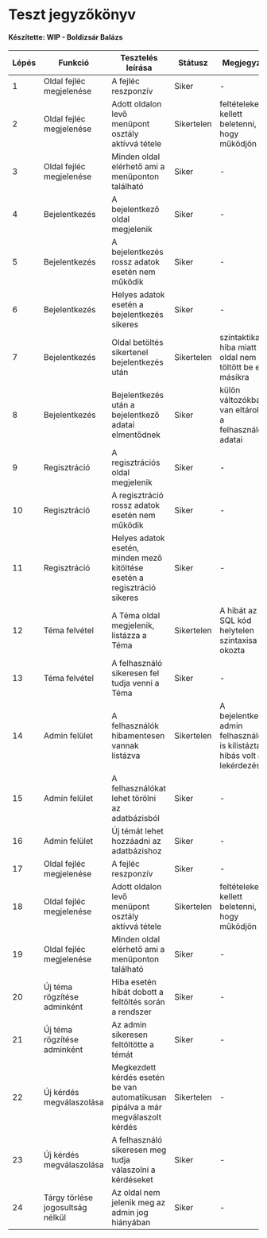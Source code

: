 # Teszt jegyzőkönyv
#### Készítette: WIP - Boldizsár Balázs

Lépés | Funkció | Tesztelés leírása | Státusz | Megjegyzés | Aláírás | Időpont
--- | --- | --- | --- | --- | --- | --- 
1 | Oldal fejléc megjelenése | A fejléc reszponzív | Siker | - | Boldizsár Balázs | 2021.12.14
2 | Oldal fejléc megjelenése | Adott oldalon levő menüpont osztály aktívvá tétele | Sikertelen | feltételeket kellett beletenni, hogy működjön | Boldizsár Balázs | 2021.12.14
3 | Oldal fejléc megjelenése | Minden oldal elérhető ami a menüponton található | Siker | - | Boldizsár Balázs | 2021.12.14
4 | Bejelentkezés | A bejelentkező oldal megjelenik | Siker | - | Boldizsár Balázs | 2021.12.14
5 | Bejelentkezés | A bejelentkezés rossz adatok esetén nem működik | Siker | - | Boldizsár Balázs | 2021.12.14
6 | Bejelentkezés | Helyes adatok esetén a bejelentkezés sikeres | Siker | - | Boldizsár Balázs | 2021.12.14
7 | Bejelentkezés | Oldal betöltés sikertenel bejelentkezés után | Sikertelen | szintaktikai hiba miatt az oldal nem töltött be egy másikra | Boldizsár Balázs | 2021.10.03
8 | Bejelentkezés | Bejelentkezés után a bejelentkező adatai elmentődnek | Siker | külön változókban van eltárolva a felhasználók adatai | Boldizsár Balázs | 2021.10.03
9 | Regisztráció | A regisztrációs oldal megjelenik | Siker | - | Boldizsár Balázs | 2021.12.14
10 | Regisztráció | A regisztráció rossz adatok esetén nem működik | Siker | - | Boldizsár Balázs | 2021.12.14
11 | Regisztráció | Helyes adatok esetén, minden mező kitöltése esetén a regisztráció sikeres | Siker | - | Boldizsár Balázs | 2021.12.14
12 | Téma felvétel | A Téma oldal megjelenik, listázza a Téma | Sikertelen | A hibát az SQL kód helytelen szintaxisa okozta | Boldizsár Balázs | 2021.12.14
13 | Téma felvétel | A felhasználó sikeresen fel tudja venni a Téma | Siker | - | Boldizsár Balázs | 2021.12.14
14 | Admin felület | A felhasználók hibamentesen vannak listázva | Sikertelen | A bejelentkezett admin felhasználót is kilistázta, hibás volt a lekérdezés | Boldizsár Balázs | 2021.12.14
15 | Admin felület | A felhasználókat lehet törölni az adatbázisból | Siker | - | Boldizsár Balázs | 2021.12.14
16 | Admin felület | Új témát lehet hozzáadni az adatbázishoz | Siker | - | Boldizsár Balázs | 2021.12.14
17 | Oldal fejléc megjelenése | A fejléc reszponzív | Siker | - | Boldizsár Balázs | 2021.12.14
18 | Oldal fejléc megjelenése | Adott oldalon levő menüpont osztály aktívvá tétele | Sikertelen | feltételeket kellett beletenni, hogy működjön | Boldizsár Balázs | 2021.12.14
19 | Oldal fejléc megjelenése | Minden oldal elérhető ami a menüponton található | Siker | - | Boldizsár Balázs | 2021.12.14
20 | Új téma rögzítése adminként | Hiba esetén hibát dobott a feltöltés során a rendszer | Siker | - | Boldizsár Balázs | 2021.12.14
21 | Új téma rögzítése adminként | Az admin sikeresen feltöltötte a témát | Siker | - | Boldizsár Balázs | 2021.12.14
22 | Új kérdés megválaszolása | Megkezdett kérdés esetén be van automatikusan pipálva a már megválaszolt kérdés | Sikertelen | - | Boldizsár Balázs | 2021.12.14
23 | Új kérdés megválaszolása | A felhasználó sikeresen meg tudja válaszolni a kérdéseket | Siker | - | Boldizsár Balázs | 2021.12.14
24 | Tárgy törlése jogosultság nélkül | Az oldal nem jelenik meg az admin jog hiányában | Siker | - | Boldizsár Balázs | 2021.12.14
